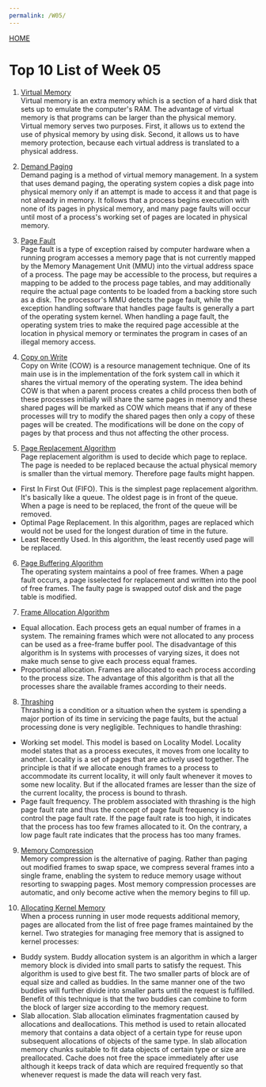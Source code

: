 ```yaml
---
permalink: /W05/
---
```

[HOME](../)

# Top 10 List of Week 05

1. [Virtual Memory](https://www.tutorialspoint.com/operating_system/os_virtual_memory.htm)<br>
Virtual memory is an extra memory which is a section of a hard disk that sets up to emulate the computer's RAM. The advantage of virtual memory is that programs can be larger than the physical memory. Virtual memory serves two purposes. First, it allows us to extend the use of physical memory by using disk. Second, it allows us to have memory protection, because each virtual address is translated to a physical address.

2. [Demand Paging](https://en.wikipedia.org/wiki/Demand_paging)<br>
Demand paging is a method of virtual memory management. In a system that uses demand paging, the operating system copies a disk page into physical memory only if an attempt is made to access it and that page is not already in memory. It follows that a process begins execution with none of its pages in physical memory, and many page faults will occur until most of a process's working set of pages are located in physical memory.

3. [Page Fault](https://en.wikipedia.org/wiki/Page_fault)<br>
Page fault is a type of exception raised by computer hardware when a running program accesses a memory page that is not currently mapped by the Memory Management Unit (MMU) into the virtual address space of a process. The page may be accessible to the process, but requires a mapping to be added to the process page tables, and may additionally require the actual page contents to be loaded from a backing store such as a disk. The processor's MMU detects the page fault, while the exception handling software that handles page faults is generally a part of the operating system kernel. When handling a page fault, the operating system tries to make the required page accessible at the location in physical memory or terminates the program in cases of an illegal memory access.

4. [Copy on Write](https://www.geeksforgeeks.org/copy-on-write/)<br>
Copy on Write (COW) is a resource management technique. One of its main use is in the implementation of the fork system call in which it shares the virtual memory of the operating system. The idea behind COW is that when a parent process creates a child process then both of these processes initially will share the same pages in memory and these shared pages will be marked as COW which means that if any of these processes will try to modify the shared pages then only a copy of these pages will be created. The modifications will be done on the copy of pages by that process and thus not affecting the other process.

5. [Page Replacement Algorithm](https://www.geeksforgeeks.org/page-replacement-algorithms-in-operating-systems/)<br>
Page replacement algorithm is used to decide which page to replace. The page is needed to be replaced because the actual physical memory is smaller than the virtual memory. Therefore page faults might happen.
* First In First Out (FIFO). This is the simplest page replacement algorithm. It's basically like a queue. The oldest page is in front of the queue. When a page is need to be replaced, the front of the queue will be removed. 
* Optimal Page Replacement. In this algorithm, pages are replaced which would not be used for the longest duration of time in the future.
* Least Recently Used. In this algorithm, the least recently used page will be replaced.

6. [Page Buffering Algorithm](https://www.coursehero.com/file/p12vvio/Page-Buffering-Algorithm-The-operating-system-maintains-a-pool-of-free-frames/)<br>
The operating system maintains a pool of free frames. When a page fault occurs, a page isselected for replacement and written into the pool of free frames. The faulty page is swapped outof disk and the page table is modified.

7. [Frame Allocation Algorithm](https://www.geeksforgeeks.org/operating-system-allocation-frames/)<br>
* Equal allocation. Each process gets an equal number of frames in a system. The remaining frames which were not allocated to any process can be used as a free-frame buffer pool. The disadvantage of this algorithm is In systems with processes of varying sizes, it does not make much sense to give each process equal frames.
* Proportional allocation.  Frames are allocated to each process according to the process size. The advantage of this algorithm is that all the processes share the available frames according to their needs.

8. [Thrashing](https://www.geeksforgeeks.org/techniques-to-handle-thrashing/)<br>
Thrashing is a condition or a situation when the system is spending a major portion of its time in servicing the page faults, but the actual processing done is very negligible. Techniques to handle thrashing:
* Working set model. This model is based on Locality Model. Locality model states that as a process executes, it moves from one locality to another. Locality is a set of pages that are actively used together. The principle is that if we allocate enough frames to a process to accommodate its current locality, it will only fault whenever it moves to some new locality. But if the allocated frames are lesser than the size of the current locality, the process is bound to thrash.
* Page fault frequency. The problem associated with thrashing is the high page fault rate and thus the concept of page fault frequency is to control the page fault rate. If the page fault rate is too high, it indicates that the process has too few frames allocated to it. On the contrary, a low page fault rate indicates that the process has too many frames.

9. [Memory Compression](https://www.techopedia.com/definition/30869/memory-compression)<br>
Memory compression is the alternative of paging. Rather than paging out modified frames to swap space, we compress several frames into a single frame, enabling the system to reduce memory usage without resorting to swapping pages. Most memory compression processes are automatic, and only become active when the memory begins to fill up.

10. [Allocating Kernel Memory](https://www.geeksforgeeks.org/operating-system-allocating-kernel-memory-buddy-system-slab-system/)<br>
When a process running in user mode requests additional memory, pages are allocated from the list of free page frames maintained by the kernel. Two strategies for managing free memory that is assigned to kernel processes:
* Buddy system. Buddy allocation system is an algorithm in which a larger memory block is divided into small parts to satisfy the request. This algorithm is used to give best fit. The two smaller parts of block are of equal size and called as buddies. In the same manner one of the two buddies will further divide into smaller parts until the request is fulfilled. Benefit of this technique is that the two buddies can combine to form the block of larger size according to the memory request.
* Slab allocation. Slab allocation eliminates fragmentation caused by allocations and deallocations. This method is used to retain allocated memory that contains a data object of a certain type for reuse upon subsequent allocations of objects of the same type. In slab allocation memory chunks suitable to fit data objects of certain type or size are preallocated. Cache does not free the space immediately after use although it keeps track of data which are required frequently so that whenever request is made the data will reach very fast.
